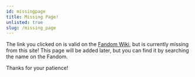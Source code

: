 ```yaml
---
id: missingpage
title: Missing Page!
unlisted: true
slug: /missing_page
---
```


The link you clicked on is valid on the [Fandom Wiki](https://magiquest.fandom.com), but is currently missing from this site! This page will be added later, but you can find it by searching the name on the Fandom.

Thanks for your patience!